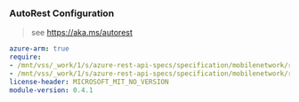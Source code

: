 ### AutoRest Configuration

> see https://aka.ms/autorest

``` yaml
azure-arm: true
require:
- /mnt/vss/_work/1/s/azure-rest-api-specs/specification/mobilenetwork/resource-manager/readme.md
- /mnt/vss/_work/1/s/azure-rest-api-specs/specification/mobilenetwork/resource-manager/readme.go.md
license-header: MICROSOFT_MIT_NO_VERSION
module-version: 0.4.1

```